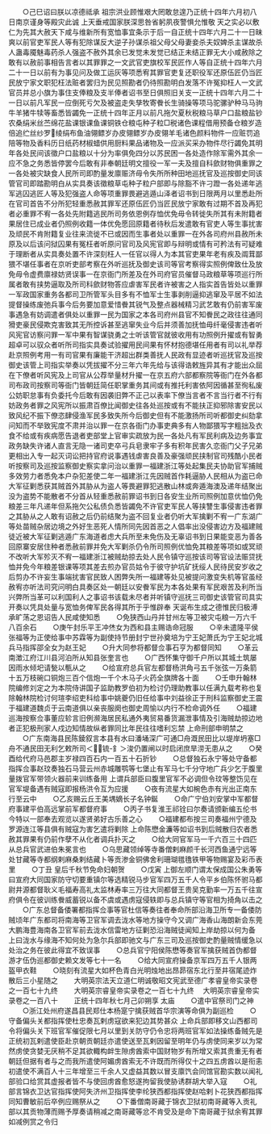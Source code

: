 <!-- { "loadSidebar": true } -->
　　○己巳诏曰朕以凉德祗承  祖宗洪业顾惟艰大罔敢怠遑乃正统十四年六月初八日南京谨身等殿灾此诚  上天垂戒国家朕深思咎省躬夙夜警惧允惟敬  天之实必以敷仁为先其大赦天下咸与维新所有宽恤事宜条示于后一自正统十四年六月二十一日昧爽以前官吏军民人等有犯除谋反大逆子孙谋杀祖父母父母妻妾杀夫奴婢杀主谋故杀人蛊毒魇魅毒药杀人强盗不赦外其余已发觉未发觉已结正未结正罪无大小咸赦除之敢有以赦前事相告言者以其罪罪之一文武官吏旗校军民匠作人等自正统十四年六月二十一日以前有为事见问及做工运灰等项悉宥其罪官吏复还职役军还原伍匠仍当匠民放宁家文职犯枉法赃者罢归为民见照勘者仍待照勘明白发落不许冤抑枉人一文武官员并总小旗为事住支俸粮及支半俸者诏书至日俱照旧关支一正统十四年六月二十一日以前凡军民一应倒死亏欠及被盗走失孳牧寄餋长生骑操等项马驼骡驴种马马驹牛羊猪牛犊等畜悉皆蠲免一正统十四年正月以前凡拖欠夏秋税粮马草户口盐粮盐钞农桑绢米丝苎绵花盐课银课鱼课铜铁仓粮屯种子粒□税诸色课程借用预备仓粮岁造倍追纻丝纱罗绫绢布鱼油翎鳔岁办皮翎鳔岁办皮翎羊毛诸色颜料物件一应赃罚追陪等物及香料历日纸药材椒蜡供用厨料果品诸物及一应派买采办物件尽行蠲免其明年各处民间该徵户口盐粮以十分为率俱免四分以苏民困一各处造作除军需外其余一应不急之务悉皆停罢今后敢有非奉朝廷明文擅役一军一夫及擅自科歛财物俱重罪之一各处被灾缺食人民所司即酌量发廪赈济毋令失所所种田地巡抚官及巡按御史同该管官司即踏勘明白从实具奏该徵粮草屯种子粒户部即与除豁不许刁蹬一各处递年逃军逃囚逃匠人等及犯强盗人命等项重罪畏避逃遁山泽者诏书到日限两月以里悉赴所在官司首告不分所犯轻重悉赦其罪军还原伍匠仍当匠民放宁家敢有过期不首及再犯者必重罪不宥一各处先附籍逃民所司务依恩例存恤优免毋令转徙失所其有未附籍者果居住已成业者仍照例收籍一体优免愿回原籍者待秋后发遣敢有官吏人等生事扰害及顽民不肯附籍复业往来流徙不已或因而生事者处以重罪一在外各司府州县赦所未原及以后该问狱囚果有冤枉者听原问官司及风宪官即与辩明或情有可矜法有可疑难于理断者从实具奏处置不许深刻枉人一任官以得人为本其官吏果年老有疾及阘茸鄙猥不堪任事者在京听吏部考察在外听巡抚及御史该司等官考察得实照例俾致仕及放免毋令虚费廪禄妨贤误事一在京衙门所差及在外司府官员催督马政粮草等项巡行所属者敢有挟势逼取及所司科歛财物答应虐害军民者许被害之人指实首告皆处以重罪一军政国家重务各都司卫所管军头目多有不恤军士生事剥削逼抑逃窜及平居不如法提督操练废弛兵事今后务要加意爱惜餋其锐气及整点器械精习武艺敢有仍前害军废事遇急有妨调遣者俱处以重罪一民为国家之本各司府州县官不知餋民之政往往通同猾吏豪民侵欺克害致其无所控诉甚至逃窜失业今后并须善加抚恤毋纤毫侵害违者听风宪官访察问罪一军中果有智谋骁勇之士听该管官就彼收用有功照例升擢或有智勇超卓可以驭众者听所司指实具奏试验擢用民间果有怀材抱德堪任用者有司以礼举荐赴京照例考用一有司官果有廉能干济超出群类善抚人民政有显迹者听巡抚官及巡按御史该管上司指实举奏以凭拔擢不分三年六年先给与该得诰敕旌异其有才能出众屈在下僚者听风宪及上司官从公荐举量材升擢一在京五府六部都察院等衙门在外各都司布政司按察司等衙门皆朝廷简任职掌重务其间或有推托利害依阿因循甚至徇私废公妨职怠事有负委托今后敢有因袭旧弊不正己以表率下僚当言者不言当行者不行有妨政务者罪之风宪所以振肃百僚比闻御史往各处巡按或有不能扶正抑邪除害安民以致风纪不振下僚恣肆侵渔军民多致失所今后御史但有不能激扬所司听都御史纠劾拿问知而不举致宪度不肃并治以罪一在京各衙门办事吏典多有人物鄙猥写字粗拙及衣食不给或有疾病愿告退者吏部堂上官审实疏放为民一各处凡有军民利病及边务事宜政务缺失许诸人直言无隐一诸司吏卒弓兵皂隶牢子多有积年民害久恋衙门父子兄弟更相出入专一起灭词讼把持官府说事遇钱虐害良善及豪强顽民挟制官司残酷小民者听按察司及巡按监察御史察实拿问治以重罪一福建浙江等处起集民夫协助官军捕贼多效劳力者悉免本户杂犯差使二年一福建浙江先因贼首作耗逼胁人民相从为盗已命大军征剿悉获其贼首外其胁从为盗人等畏避罪犯逃散山林或奔遁海澳及递年结聚出没为盗势不能散者不分首从轻重悉赦前罪诏书到日各安生业所司照例加意优恤仍免粮差三年凡递年但系拖欠公私债负悉皆蠲免不许官吏军民人等挟讐生事侵害违者罪之其胁从之人敢有诏赦之后仍前结聚为盗不回复业者仍听大军擒剿不宥一广东湖广等处苗贼杂居边境之外好生恶死人情所同先因首恶之人倡率出没侵害边方及福建贼徒近被大军征剿逃遁广东海道者虑大兵所至未免伤及无辜诏书到日果能变恶为善各回原寨安居住种者悉赦前罪并免大军剿杀仍令所司照例优恤免其粮差等项如或冥顽不改听大军殄灭不宥一福建浙江被贼劫掠去处人民令镇守巡按该司等官设法赈贷抚恤并免今年粮差银课等项其差去煎办官员姑令于彼守护坑矿抚绥人民待民安岁收之后剪办不许妄生事端扰害官民致人困弊失所一福建等处见被提问激变失机等官虽经赦宥亦听法司究问明白具奏区处一朝廷以安餋军民为本各处果有军民艰苦及利所当兴弊所当革可以利国利人之事诏书该载未尽者并听镇守巡抚三司御史该管官司具实开奏以凭具处量与宽恤务俾军民各得其所于乎惟辟奉  天诞布生成之德惟民归极溥承旷荡之恩诏告人民咸使知悉
　　○免狭西山丹并甘州左等卫被灾屯粮一万六千八百余石
　　○庚午封乐平王冲烋女为西和县主赐诰命冠服
　　○辛未遣隆平侯张福等为正使给事中苏霖等为副使持节册封宁世孙奠培为宁王妃萧氏为宁王妃北城兵马指挥邵全女为赵王妃
　　○升大同参将都督佥事石亨为都督同知
　　○革云南澂江府江川县河泊所从知县张奎言也
　　○广西怀集守御千户所以其城土筑屡因雨水倾圯请甃以甎从之
　　○给宣府总兵官左都督杨洪角弓五千张弦一万条箭十五万枝碗口铜炮三百个信炮一千个木马子火药全旗牌各十面
　　○壬申升翰林院编修刘定之为本院侍讲国子监助教罗伯初为检讨仍理助教事以任满九载考称也复除翰林院检讨何瑄李绍吏科给事中姚夔仍旧任给事中刘益徐正于刑科监察御史王震于福建道魏贞于云南道俱以亲丧服阕也御史周愉以内行不检命调外任
　　○福建巡海按察佥事董应轸言旧例濒海居民私通外夷贸易番货漏泄事情及引海贼劫掠边地者正犯极刑家人戍边知情故纵者罪同比年民往往嗜利忘禁  上命刑部申明禁之
　　○广东南海县民陈錂叙言本县有水曰潘埇深广可通□舟溉民田比以堤岸坍塞□舟不通民田无利乞敕所司＜锍-釒＞浚仍置闸以时启闭庶旱涝无患从之
　　○癸酉给代府马邑郡主岁禄四百石内一百五十石折钞
　　○总督独石永宁等处守备都指挥佥事赵玟奏独石马营云州赤城雕鹗等七堡止有军马七千分守地广兵少乞于腹里量拨官军带领火器前来训练备用  上谓兵部臣曰腹里官军不必调但令玟等整饬见在官军堤备遇有贼寇即报杨洪令互为应援
　　○夜有流星大如椀色赤有光出正南东行至云中
　　○乙亥赐云丘王美堣嫡长子名钟鋋
　　○命广宁伯刘安掌中军都督府事建平伯高远掌前军都督府事
　　○丙子书复淮王祁铨曰尔奏请颁新编五伦书今特以一部奉去观览以遂贤弟好古乐善之心
　　○福建都布按三司奏福州宁德及罗源连江等县俱有贼寇为害乞遣将剿除  上命陈懋金濂等如诏书到后贼散归农者悉赦其罪果有仍前作孽不从化者调兵扑灭之
　　○给大同官军马一千六百三十四匹从总兵官武进伯朱冕言也
　　○乌思藏领绰等寺番僧剌麻颜千长河西鱼通宁远等处甘藏等寺都纲剌麻桑剌结藏卜等贡渗金铜佛舍利珊瑚氆氇铁甲等物赐宴及彩币表里
　　○丁丑  皇后千秋节免命妇朝贺
　　○戊寅  上御左顺门谓太保成国公朱勇等曰宣府大同国家防守切要重镇尔等选精锐马步官军四万五千人令平乡伯陈怀驸马都尉井源都督耿义毛福寿高礼太监林寿率三万往大同都督王贵吴克勤率一万五千往宣府俱令在彼训练餋威蓄锐以备不虞或遇虏寇侵轶即与总兵镇守等官相为掎角以击之
　　○广东总督备倭署都指挥佥事等官杜信等奏往者奉命所部沿海卫所专一备倭防贼顷年广东都司将南海等卫官军调去泷水等地方操守今又调广海香山海朗新会东莞大鹏海豊海南各卫官军前去泷水信雷地方征剿恐沿海贼徒闻知上岸劫掠以何为备  上曰泷水与缘海不知何处为急尔兵部即驰文与广东三司及巡按御史酌量贼情缓急以处治之务在彼此得宜不致误事
　　○总兵官宁阳侯陈懋等奏官军擒获贼首伪都督游才伍伪巡都御史赖文发等七十一名
　　○给大同宣府操备京军四万五千人银两盔甲衣鞋
　　○晓刻有流星大如杯色青白光明烛地出昂昴宿东北行至井宿尾迹炸散后三小星随之
　　大明英宗法天立道仁明诚敬昭文宪武至德广孝睿皇帝实录卷之一百七十九终
　　大明英宗睿皇帝实录卷之一百七十九终
　大明英宗睿皇帝实录卷之一百八十
　　正统十四年秋七月己卯朔享  太庙
　　○遣中官祭司门之神
　　○浙江处州府遂昌县民郑仕本杨寔宁擒获贼首华宗演等命俱为副巡检
　　○守备偏头关都指挥使杜忠奏瓦剌虏寇欲来犯边其势甚众  上命兵部即移文山西都司令将偏头关下班官军催促限七月以里到关防守仍令忠将两班官军如法操练备贼先是正统初瓦剌遣使臣赴京朝贡朝廷亦遣使送至瓦剌因留至明年仍与虏使同来岁以为常然虏使贪婪无厌稍不足其欲輙构衅生隙虏酋索中国财物岁有所增又索其贵重无有者朝廷但据有者与之而我所遣使阿媚虏酋索无不许既而所得仅十之四五虏酋以是衔恚初遣使不满百人十三年增至三千余人又虚益其数以冒支廪饩会同馆官勘实数以闻礼部验口给赏其虚报者皆不与使回虏酋愈怒遂拘留我使胁诱群胡大举入寇
　　○礼部言锦衣卫达官指挥使阿失济州卫指挥使李纶狭西都指挥使赵哈剌卜花狭西都指挥同知曹敏前后卒例应赐祭从之
　　○下番僧南哥藏于锦衣卫狱初南哥藏等入贡礼部以其贡物薄而赐予厚奏请稍减之南哥藏等忿不肯受及是命下南哥藏于狱余宥其罪如减例赏之令归
